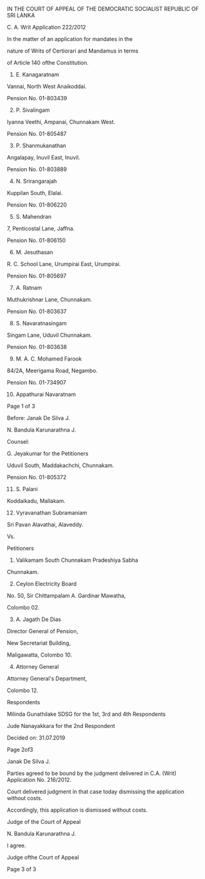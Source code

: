 IN THE COURT OF APPEAL OF THE DEMOCRATIC SOCIALIST REPUBLIC OF SRI LANKA

C. A. Writ Application 222/2012

In the matter of an application for mandates in the

nature of Writs of Certiorari and Mandamus in terms

of Article 140 ofthe Constitution.

1. E. Kanagaratnam

Vannai, North West Anaikoddai.

Pension No. 01-803439

2. P. Sivalingam

Iyanna Veethi, Ampanai, Chunnakam West.

Pension No. 01-805487

3. P. Shanmukanathan

Angalapay, Inuvil East, Inuvil.

Pension No. 01-803889

4. N. Srirangarajah

Kuppilan South, Elalai.

Pension No. 01-806220

5. S. Mahendran

7, Penticostal Lane, Jaffna.

Pension No. 01-806150

6. M. Jesuthasan

R. C. School Lane, Urumpirai East, Urumpirai.

Pension No. 01-805697

7. A. Ratnam

Muthukrishnar Lane, Chunnakam.

Pension No. 01-803637

8. S. Navaratnasingam

Singam Lane, Uduvil Chunnakam.

Pension No. 01-803638

9. M. A. C. Mohamed Farook

84/2A, Meerigama Road, Negambo.

Pension No. 01-734907

10. Appathurai Navaratnam

Page 1 of 3

Before: Janak De Silva J.

N. Bandula Karunarathna J.

Counsel:

G. Jeyakumar for the Petitioners

Uduvil South, Maddakachchi, Chunnakam.

Pension No. 01-805372

11. S. Palani

Koddaikadu, Mallakam.

12. Vyravanathan Subramaniam

Sri Pavan Alavathai, Alaveddy.

Vs.

Petitioners

1. Valikamam South Chunnakam Pradeshiya Sabha

Chunnakam.

2. Ceylon Electricity Board

No. 50, Sir Chittampalam A. Gardinar Mawatha,

Colombo 02.

3. A. Jagath De Dias

Director General of Pension,

New Secretariat Building,

Maligawatta, Colombo 10.

4. Attorney General

Attorney General's Department,

Colombo 12.

Respondents

Milinda Gunathilake SDSG for the 1st, 3rd and 4th Respondents

Jude Nanayakkara for the 2nd Respondent

Decided on: 31.07.2019

Page 2of3

Janak De Silva J.

Parties agreed to be bound by the judgment delivered in C.A. (Writ) Application No. 216/2012.

Court delivered judgment in that case today dismissing the application without costs.

Accordingly, this application is dismissed without costs.

Judge of the Court of Appeal

N. Bandula Karunarathna J.

I agree.

Judge ofthe Court of Appeal

Page 3 of 3